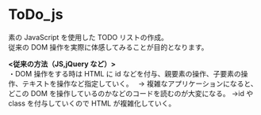 # ToDo_js

素の JavaScript を使用した TODO リストの作成。  
従来の DOM 操作を実際に体感してみることが目的となります。

**<従来の方法（JS,jQuery など）>**  
・DOM 操作をする時は HTML に id などを付与、親要素の操作、子要素の操作、テキストを操作など指定していく。　
→ 複雑なアプリケーションになると、どこの DOM を操作しているのかなどのコードを読むのが大変になる。
→id や class を付与していくので HTML が複雑化していく。
